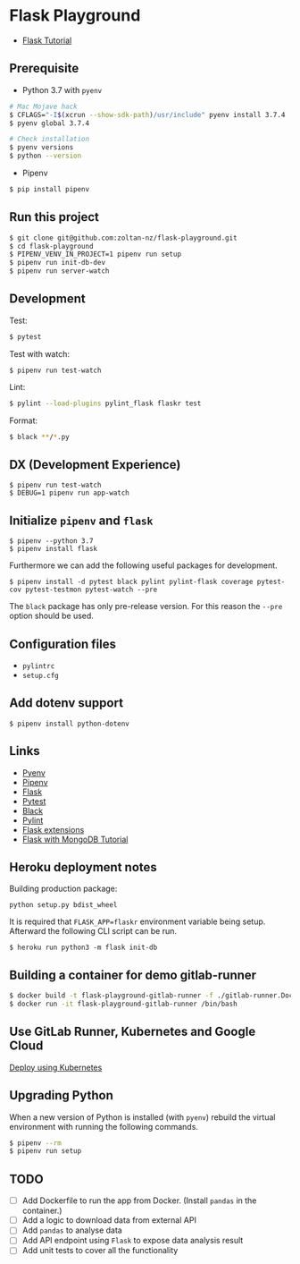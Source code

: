 # Flask Playground

- [Flask Tutorial](http://flask.pocoo.org/docs/1.0/tutorial/)

## Prerequisite

- Python 3.7 with `pyenv`

```bash
# Mac Mojave hack
$ CFLAGS="-I$(xcrun --show-sdk-path)/usr/include" pyenv install 3.7.4
$ pyenv global 3.7.4

# Check installation
$ pyenv versions
$ python --version
```

- Pipenv

```bash
$ pip install pipenv
```

## Run this project

```bash
$ git clone git@github.com:zoltan-nz/flask-playground.git
$ cd flask-playground
$ PIPENV_VENV_IN_PROJECT=1 pipenv run setup
$ pipenv run init-db-dev
$ pipenv run server-watch
```

## Development

Test:

```bash
$ pytest
```

Test with watch:

```
$ pipenv run test-watch
```

Lint:

```bash
$ pylint --load-plugins pylint_flask flaskr test
```

Format:

```bash
$ black **/*.py
```

## DX (Development Experience)

```
$ pipenv run test-watch
$ DEBUG=1 pipenv run app-watch
```

## Initialize `pipenv` and `flask`

```
$ pipenv --python 3.7
$ pipenv install flask
```

Furthermore we can add the following useful packages for development.

```
$ pipenv install -d pytest black pylint pylint-flask coverage pytest-cov pytest-testmon pytest-watch --pre
```

The `black` package has only pre-release version. For this reason the `--pre` option should be used.

## Configuration files

- `pylintrc`
- `setup.cfg`

## Add dotenv support

```
$ pipenv install python-dotenv
```

## Links

- [Pyenv](https://github.com/pyenv/pyenv)
- [Pipenv](https://docs.pipenv.org/en/latest/)
- [Flask](http://flask.pocoo.org/)
- [Pytest](https://docs.pytest.org/en/latest/)
- [Black](https://black.readthedocs.io/en/stable/)
- [Pylint](https://www.pylint.org/)
- [Flask extensions](https://nickjanetakis.com/blog/15-useful-flask-extensions-and-libraries-that-i-use-in-every-project)
- [Flask with MongoDB Tutorial](https://medium.com/@riken.mehta/full-stack-tutorial-flask-react-docker-420da3543c91)

## Heroku deployment notes

Building production package:

```
python setup.py bdist_wheel
```

It is required that `FLASK_APP=flaskr` environment variable being setup. Afterward the following CLI script can be run.

```
$ heroku run python3 -m flask init-db
```

## Building a container for demo gitlab-runner

```bash
$ docker build -t flask-playground-gitlab-runner -f ./gitlab-runner.Dockerfile .
$ docker run -it flask-playground-gitlab-runner /bin/bash
```

## Use GitLab Runner, Kubernetes and Google Cloud

[Deploy using Kubernetes](./kubernetes-manifests/README.md)

## Upgrading Python

When a new version of Python is installed (with `pyenv`) rebuild the virtual environment with running the following commands.

```bash
$ pipenv --rm
$ pipenv run setup
```

## TODO

- [ ] Add Dockerfile to run the app from Docker. (Install `pandas` in the container.)
- [ ] Add a logic to download data from external API
- [ ] Add `pandas` to analyse data
- [ ] Add API endpoint using `Flask` to expose data analysis result
- [ ] Add unit tests to cover all the functionality
